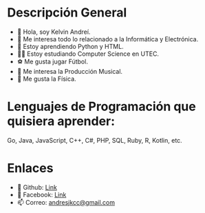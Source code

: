 # Descripción General

- 👋 Hola, soy Kelvin Andreí.
- 👀 Me interesa todo lo relacionado a la Informática y Electrónica.  
- 🌱 Estoy aprendiendo Python y HTML. 
- 👨‍🎓 Estoy estudiando Computer Science en UTEC.
- ⚽ Me gusta jugar Fútbol.
- 🎵 Me interesa la Producción Musical.
- 💞 Me gusta la Física.

# Lenguajes de Programación que quisiera aprender:

 Go, Java, JavaScript, C++, C#, PHP, SQL, Ruby, R, Kotlin, etc.

# Enlaces

- 🔗 Github: [Link](https://github.com/itskelvinandrei)
- 🔗 Facebook: [Link](https://www.facebook.com/Andres.KC.10)
- 📫 Correo: andresjkcc@gmail.com

